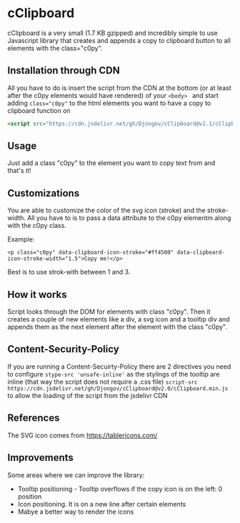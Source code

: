 # cClipboard
cClipboard is a very small (1.7 KB gzipped) and incredibly simple to use Javascript library that creates and appends a copy to clipboard button to all elements with the class="c0py".

## Installation through CDN

All you have to do is insert the script from the CDN at the bottom (or at least after the c0py elements would have rendered) of your ```<body> ``` and start adding ```class="c0py"``` to the html elements you want to have a copy to clipboard function on

```html
<script src="https://cdn.jsdelivr.net/gh/Djongov/cClipboard@v2.1/cClipboard.min.js" integrity="sha384-1oQ7VKt13uvkHRCm1gTNlBzQLODHZMTkzboZ2uqa+mV+aMp9cdp5bYFZZG0nDl9W" crossorigin="anonymous"></script>
```
## Usage
Just add a class "c0py" to the element you want to copy text from and that's it!

## Customizations
You are able to customize the color of the svg icon (stroke) and the stroke-width. All you have to is to pass a data attribute to the c0py elementm along with the c0py class.

Example:

```<p class="c0py" data-clipboard-icon-stroke="#ff4500" data-clipboard-icon-stroke-width="1.5">Copy me!</p> ```

Best is to use strok-with between 1 and 3.

## How it works
Script looks through the DOM for elements with class "c0py". Then it creates a couple of new elements like a div, a svg icon and a tooltip div and appends them as the next element after the element with the class "c0py".

## Content-Security-Policy
If you are running a Content-Secuirty-Policy there are 2 directives you need to configure
```stype-src 'unsafe-inline'``` as the stylings of the tooltip are inline (that way the script does not require a .css file)
```script-src https://cdn.jsdelivr.net/gh/Djongov/cClipboard@v2.0/cClipboard.min.js``` to allow the loading of the script from the jsdelivr CDN

## References
The SVG icon comes from https://tablericons.com/

## Improvements
Some areas where we can improve the library:
- Tooltip positioning - Tooltip overflows if the copy icon is on the left: 0 position
- Icon positioning. It is on a new line after certain elements 
- Mabye a better way to render the icons
